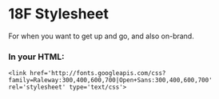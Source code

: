 18F Stylesheet
======================

For when you want to get up and go, and also on-brand.

### In your HTML:

```<link href='http://fonts.googleapis.com/css?family=Raleway:300,400,600,700|Open+Sans:300,400,600,700' rel='stylesheet' type='text/css'>```
